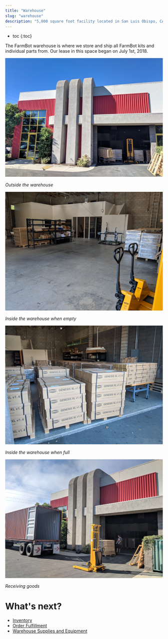 ```yaml
---
title: "Warehouse"
slug: "warehouse"
description: "5,000 square foot facility located in San Luis Obispo, CA"
---
```


* toc
{:toc}

The FarmBot warehouse is where we store and ship all FarmBot kits and individual parts from. Our lease in this space began on July 1st, 2018.

![MVIMG_20180913_093220.jpg](_images/MVIMG_20180913_093220.jpg)

_Outside the warehouse_



![MVIMG_20180911_105353.jpg](_images/MVIMG_20180911_105353.jpg)

_Inside the warehouse when empty_



![MVIMG_20180913_150753.jpg](_images/MVIMG_20180913_150753.jpg)

_Inside the warehouse when full_



![MVIMG_20180911_092454.jpg](_images/MVIMG_20180911_092454.jpg)

_Receiving goods_



<style>
.hub-container {
  max-width: 1350px;
}
.value-icon {
  display: inline-block;
  height: 18px;
  margin-bottom: -2px;
}
  
a[title="Guides"] {
  color: #f4f4f4!important;
  border-bottom: 5px solid #f4f4f4;
  padding-bottom: 20px!important;
}
  
a[title="Guides"]:hover {
  color: white!important;
  border-bottom-color: white;
}
  
#hub-header li a:hover {
  box-shadow: none!important;
}
</style>

<meta name="theme-color" content="#434343">


# What's next?

 * [Inventory](warehouse/inventory.md)
 * [Order Fulfillment](warehouse/order-fulfillment.md)
 * [Warehouse Supplies and Equipment](warehouse/warehouse-supplies-and-equipment.md)
